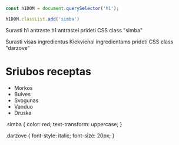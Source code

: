 ```js
const h1DOM = document.querySelector('h1');

h1DOM.classList.add('simba')
```
Surasti h1 antraste h1 antrastei prideti CSS class "simba"

Surasti visas ingredientus Kiekvienai ingredientams prideti CSS class "darzove"

<h1>Sriubos receptas</h1>
<ul>
  <li>Morkos</li>
  <li>Bulves</li>
  <li>Svogunas</li>
  <li>Vanduo</li>
  <li>Druska</li>
</ul>
.simba {
  color: red;
  text-transform: uppercase;
}

.darzove {
  font-style: italic;
  font-size: 20px;
}